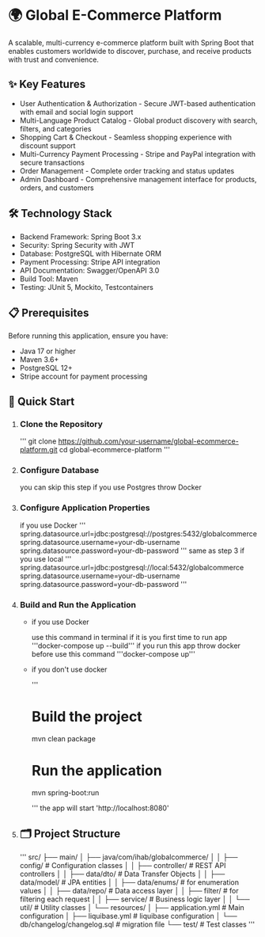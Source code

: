 # 🌍 Global E-Commerce Platform
A scalable, multi-currency e-commerce platform built with Spring Boot that enables customers worldwide to discover, purchase, and receive products with trust and convenience.
## ✨ Key Features
<ul>
<li>User Authentication & Authorization - Secure JWT-based authentication with email and social login support</li>
<li>Multi-Language Product Catalog - Global product discovery with search, filters, and categories</li>
<li>Shopping Cart & Checkout - Seamless shopping experience with discount support</li>
<li>Multi-Currency Payment Processing - Stripe and PayPal integration with secure transactions</li>
<li>Order Management - Complete order tracking and status updates</li>
<li>Admin Dashboard - Comprehensive management interface for products, orders, and customers</li>
</ul>

## 🛠️ Technology Stack
<ul>
<li>Backend Framework: Spring Boot 3.x</li>
<li>Security: Spring Security with JWT</li>
<li>Database: PostgreSQL with Hibernate ORM</li>
<li>Payment Processing: Stripe API integration</li>
<li>API Documentation: Swagger/OpenAPI 3.0</li>
<li>Build Tool: Maven</li>
<li>Testing: JUnit 5, Mockito, Testcontainers</li>
</ul>

## 📋 Prerequisites
Before running this application, ensure you have:
<ul>
<li>Java 17 or higher</li>
<li>Maven 3.6+</li>
<li>PostgreSQL 12+</li>
<li>Stripe account for payment processing</li>
</ul>

## 🚀 Quick Start

<ol>
<li>

 ### Clone the Repository

'''
git clone https://github.com/your-username/global-ecommerce-platform.git
cd global-ecommerce-platform
'''
</li>
<li>

### Configure Database
you can skip this step if you use Postgres throw Docker
</li>
<li>

### Configure Application Properties

if you use Docker 
'''
spring.datasource.url=jdbc:postgresql://postgres:5432/globalcommerce
spring.datasource.username=your-db-username
spring.datasource.password=your-db-password
'''
same as step 3 if you use local
'''
spring.datasource.url=jdbc:postgresql://local:5432/globalcommerce
spring.datasource.username=your-db-username
spring.datasource.password=your-db-password
'''

[//]: # ()
[//]: # (stripe.secret-key=your-stripe-secret-key)

[//]: # (stripe.public-key=your-stripe-public-key)

[//]: # ()
[//]: # (jwt.secret=your-jwt-secret-key)

[//]: # (jwt.expiration=86400000)
</li>
<li>

### Build and Run the Application

<ul>
<li>
if you use Docker

use this command in terminal
if it is you first time to run app
'''docker-compose up --build'''
if you run this app throw docker before use this command
'''docker-compose up'''
</li>
<li>
if you don't use docker

'''

# Build the project
mvn clean package

# Run the application
mvn spring-boot:run

'''
the app will start 'http://localhost:8080'
</li>
</ul>
</li>

<li>

## 🗂️ Project Structure
'''
src/
├── main/
│   ├── java/com/ihab/globalcommerce/
│   │   ├── config/          # Configuration classes
│   │   ├── controller/      # REST API controllers
│   │   ├── data/dto/            # Data Transfer Objects
│   │   ├── data/model/         # JPA entities
│   │   ├── data/enums/      # for enumeration values
│   │   ├── data/repo/     # Data access layer
│   │   ├── filter/       # for filtering each request
│   │   ├── service/        # Business logic layer
│   │   └── util/           # Utility classes
│   └── resources/
│       ├── application.yml     # Main configuration
│       ├── liquibase.yml # liquibase configuration
│       └── db/changelog/changelog.sql # migration file
└── test/                    # Test classes
'''
</li>

[//]: # (here we will add all end point)
</ol>




    